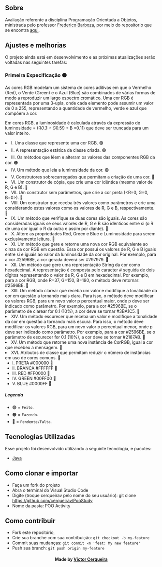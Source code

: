 <a id="about"></a>

## Sobre

   Avaliação referente a disciplina Programação Orientada a Objetos, ministrada pelo professor [Frederico Barboza](http://lattes.cnpq.br/2897532678011764), por meio do repositorio que se encontra [aqui](https://github.com/pooinf008/inf008-20211/tree/master/especificacao).

<a id="features"></a>

## Ajustes e melhorias

O projeto ainda está em desenvolvimento e as próximas atualizações serão voltadas nas seguintes tarefas:

<h3>Primeira Expecificação 🟠</h3>
     <p>
      As cores RGB modelam um sistema de cores aditivas em que o Vermelho (Red), o Verde (Green) e o Azul (Blue) são combinados de várias formas de modo a reproduzir um largo espectro cromático. Uma cor RGB é representada por uma 3-upla, onde cada elemento pode assumir um valor de 0 a 255, representando a quantidade de vermelho, verde e azul que compõem a cor.
  
  Em cores RGB, a luminosidade é calculada através da expressão de luminosidade = (R*0.3 + G*0.59 + B *0.11) que deve ser truncada para um valor inteiro.
    </p>
        <li> I. Uma classe que represente uma cor RGB. 🟢
        <li> II. A representação estática da classe criada. 🟢
        <li> III. Os métodos que lêem e alteram os valores das componentes RGB da cor. 🟠
        <li> IV. Um método que leia a luminosidade da cor. 🟢
        <li> V. Construtores sobrecarregados que permitam a criação de uma cor. 🔴
        <li> VI. Um construtor de cópia, que crie uma cor idêntica (mesmo valor de R, G e B). 🔴
        <li> VII. Um construtor sem parâmetros, que crie a cor preta (<R=0, G=0, B=0>). 🔴
        <li> VIII. Um construtor que receba três valores como parâmetros e crie uma considerando estes valores como os valores de R, G e B, respectivamente. 🔴
        <li> IX. Um método que verifique se duas cores são iguais. As cores são consideradas iguais se seus valores de R, G e B são idênticos entre si (o R de uma cor igual o R da outra e assim por diante). 🔴
        <li> X. Altere as propriedades Red, Green e Blue e Luminosidade para serem exclusivamente leitura. 🔴
        <li> XI. Um método que gere e retorne uma nova cor RGB equivalente ao cinza da cor RGB em questão. Essa cor possui os valores de R, G e B iguais entre si e iguais ao valor da luminosidade da cor original. Por exemplo, para a cor #2596BE, a cor gerada deverá ser #797979. 🔴
        <li> XII. Um método que gere uma representação String da cor como hexadecimal. A representação é composta pelo caracter # seguida de dois dígitos representando o valor de R, G e B em hexadecimal. Por exemplo, para a cor RGB, onde R=37, G=150, B=190, o método deve retornar: #2596BE. 🔴
        <li> XIII. Um método clarear que receba um valor e modifique a tonalidade da cor em questão a tornando mais clara. Para isso, o método deve modificar os valores RGB, para um novo valor p percentual maior, onde p deve ser indicado como parâmetro. Por exemplo, para a cor  #2596BE, se o parâmetro de clarear for 0.1 (10%), a cor deve se tornar #3BA1C5. 🔴
        <li> XIV. Um método escurecer que receba um valor e modifique a tonalidade da cor em questão a tornando mais escura. Para isso, o método deve modificar os valores RGB, para um novo valor p percentual menor, onde p deve ser indicado como parâmetro. Por exemplo, para a cor  #2596BE, se o parâmetro de escurecer for 0.1 (10%), a cor deve se tornar #2187AB. 🔴
        <li> XV. Um método que retorne uma nova instância de CorRGB, igual a cor que recebeu a mensagem. 🔴
        <li> XVI. Atributos de classe que permitam reduzir o número de instâncias em uso de cores comuns. 🔴
            <ul>
                <li> I.   PRETA #000000 🔴
                <li> II.  BRANCA #FFFFFF 🔴
                <li> III. RED #FF0000 🔴
                <li> IV.  GREEN #00FF00 🔴
                <li> V.   BLUE #0000FF 🔴
            </ul>

##### Legenda
- 🟢 = `Feito`.
- 🟠 = `Fazendo`.
- 🔴 = `Pendente/Falta`.

<a id="technologies-used"></a>

## Tecnologias Utilizadas

Esse projeto foi desenvolvido utilizando a seguinte tecnologia, e pacotes:

- [Java](https://www.java.com/pt-BR/)

<a id="how-to-use"></a>

## Como clonar e importar

- Faça um fork do projeto
- Abra o terminal do Visual Studio Code
- Digite (troque cerqueirav pelo nome do seu usuário): git clone https://github.com/cerqueirav/PooStudy
- Nome da pasta: POO Activity


<a id="how-to-contribute"></a>

## Como contribuir

- Fork este repositório,
- Crie sua branche com sua contribuição: `git checkout -b my-feature`
- Commit suas mudanças: `git commit -m 'feat: My new feature' `
- Push sua branch: `git push origin my-feature`

<h4 align="center">
    Made by <a href="https://github.com/cerqueirav" target="_blank">Victor Cerqueira</a>
</h4>